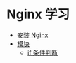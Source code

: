 # Nginx 学习

- [安装 Nginx](./guide/install.md)
- [模块](./guide/modules/index.md)
  - [if 条件判断](./guide/modules/if.md)